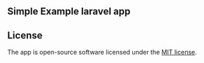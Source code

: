 
## Simple Example laravel app


## License

The app is open-source software licensed under the [MIT license](https://opensource.org/licenses/MIT).
